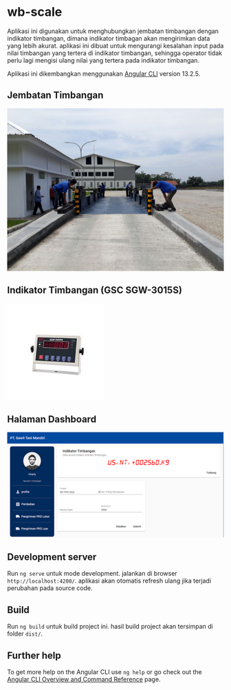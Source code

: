 # wb-scale

Aplikasi ini digunakan untuk menghubungkan jembatan timbangan dengan indikator timbangan, dimana indikator timbagan akan mengirimkan data yang lebih akurat. aplikasi ini dibuat untuk mengurangi kesalahan input pada nilai timbangan yang tertera di indikator timbangan, sehingga operator tidak perlu lagi mengisi ulang nilai yang tertera pada indikator timbangan.

Aplikasi ini dikembangkan menggunakan [Angular CLI](https://github.com/angular/angular-cli) version 13.2.5.

## Jembatan Timbangan

![Alt Text](https://github.com/charlyhs24/wb-scale/blob/master/weight-bridge.jpg)

## Indikator Timbangan (GSC SGW-3015S)

![Alt Text](https://github.com/charlyhs24/wb-scale/blob/master/weight-indicator.jpeg)

## Halaman Dashboard

![Alt Text](https://github.com/charlyhs24/wb-scale/blob/master/dashboard.PNG)

## Development server

Run `ng serve` untuk mode development. jalankan di browser `http://localhost:4200/`. aplikasi akan otomatis refresh ulang jika terjadi perubahan pada source code.

## Build

Run `ng build` untuk build project ini. hasil build project akan tersimpan di folder `dist/`.

## Further help

To get more help on the Angular CLI use `ng help` or go check out the [Angular CLI Overview and Command Reference](https://angular.io/cli) page.
